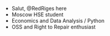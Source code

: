 - Salut, @RedRiges here
- Moscow HSE student
- Economics and Data Analysis / Python
- OSS and Right to Repair enthusiast

<!---
RedRiges/RedRiges is a ✨ special ✨ repository because its `README.md` (this file) appears on your GitHub profile.
You can click the Preview link to take a look at your changes.
--->
